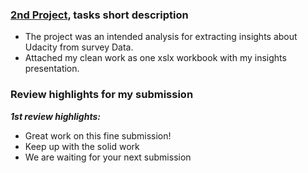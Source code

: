 ### [2nd Project](https://github.com/Mostafa-At-GitHub/Udacity-Marketing-Analytics-Nanodegree_-_MyProjects/blob/main/2nd%20proj%20-%20Udacity%20survey%20insights/2nd%20PROJECT%20Analyze%20Survey%20Data%20-%20Visualed%20Insights%20presentation.pdf), tasks short description

- The project was an intended analysis for extracting insights about Udacity from survey Data.
- Attached my clean work as one xslx workbook with my insights presentation.

### Review highlights for my submission

*__1st review highlights:__*
 
- Great work on this fine submission!
- Keep up with the solid work 
- We are waiting for your next submission
